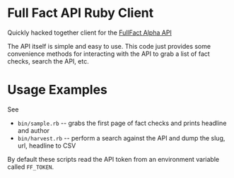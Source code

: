 # Full Fact API Ruby Client

Quickly hacked together client for the [FullFact Alpha API](https://fullfact-api.herokuapp.com/)

The API itself is simple and easy to use. This code just provides some convenience 
methods for interacting with the API to grab a list of fact checks, search the API, etc.

# Usage Examples

See

* `bin/sample.rb` -- grabs the first page of fact checks and prints headline and author
* `bin/harvest.rb` -- perform a search against the API and dump the slug, url, headline to CSV

By default these scripts read the API token from an environment variable called `FF_TOKEN`.

